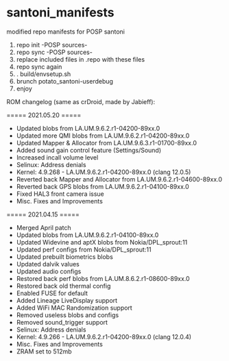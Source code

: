 # santoni_manifests
modified repo manifests for POSP santoni
1. repo init -POSP sources-
2. repo sync -POSP sources-
3. replace included files in .repo with these files
4. repo sync again
5. . build/envsetup.sh
6. brunch potato_santoni-userdebug
7. enjoy

ROM changelog (same as crDroid, made by Jabieff):

===== 2021.05.20 =====
- Updated blobs from LA.UM.9.6.2.r1-04200-89xx.0
- Updated more QMI blobs from LA.UM.9.6.2.r1-04200-89xx.0
- Updated Mapper & Allocator from LA.UM.9.6.3.r1-01700-89xx.0
- Added sound gain control feature (Settings/Sound)
- Increased incall volume level
- Selinux: Address denials
- Kernel: 4.9.268 - LA.UM.9.6.2.r1-04200-89xx.0 (clang 12.0.5)
- Reverted back Mapper and Allocator from LA.UM.9.6.2.r1-04600-89xx.0
- Reverted back GPS blobs from LA.UM.9.6.2.r1-04100-89xx.0
- Fixed HAL3 front camera issue
- Misc. Fixes and Improvements

===== 2021.04.15 =====
- Merged April patch
- Updated blobs from LA.UM.9.6.2.r1-04100-89xx.0
- Updated Widevine and aptX blobs from Nokia/DPL_sprout:11
- Updated perf configs from Nokia/DPL_sprout:11
- Updated prebuilt biometrics blobs
- Updated dalvik values
- Updated audio configs
- Restored back perf blobs from LA.UM.8.6.2.r1-08600-89xx.0
- Restored back old thermal config
- Enabled FUSE for default
- Added Lineage LiveDisplay support
- Added WiFi MAC Randomization support
- Removed useless blobs and configs
- Removed sound_trigger support
- Selinux: Address denials
- Kernel: 4.9.266 - LA.UM.9.6.2.r1-04200-89xx.0 (clang 12.0.4)
- Misc. Fixes and Improvements
- ZRAM set to 512mb
